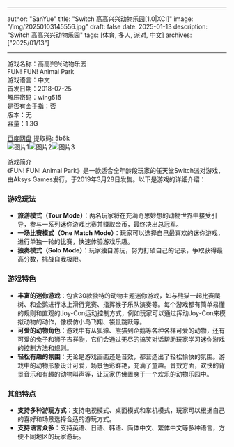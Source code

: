 
---
author: "SanYue"
title: "Switch 高高兴兴动物乐园[1.0|XCI]"
image: "/img/20250103145556.jpg"
draft: false
date: 2025-01-13
description: "Switch 高高兴兴动物乐园"
tags: [体育, 多人, 派对, 中文]
archives: ["2025/01/13"]

---

游戏名称：高高兴兴动物乐园   
FUN! FUN! Animal Park    
游戏语言：中文  
首发日期：2018-07-25  
解压密码：wing515  
是否有金手指：否  
版本：无   
容量：1.3G

[百度网盘](https://pan.baidu.com/s/1o2L6Sqi_GmAhaUYyAOc4Kw) 提取码: 5b6k  
![图片1](/img/538512.jpg)![图片2](/img/f3b650.jpg)![图片3](/img/2444b9.jpg)  

游戏简介  
《FUN! FUN! Animal Park》是一款适合全年龄段玩家的任天堂Switch派对游戏，由Aksys Games发行，于2019年3月28日发售。以下是游戏的详细介绍：

### 游戏玩法
- **旅游模式（Tour Mode）**：两名玩家将在充满奇思妙想的动物世界中接受引导，参与一系列迷你游戏比赛并赚取金币，最终决出总冠军。
- **一场比赛模式（One Match Mode）**：玩家可以选择自己最喜欢的迷你游戏，进行单独一轮的比赛，快速体验游戏乐趣。
- **独奏模式（Solo Mode）**：玩家独自游玩，努力打破自己的记录，争取获得最高分数，挑战自我极限。

### 游戏特色
- **丰富的迷你游戏**：包含30款独特的动物主题迷你游戏，如与熊猫一起比赛爬树、和企鹅进行冰上滑行竞赛、指挥猴子乐队演奏等。每个游戏都有简单易懂的规则和直观的Joy-Con运动控制方式，例如玩家可以通过挥动Joy-Con来模拟动物的动作，像模仿小鸟飞翔、袋鼠跳跃等。
- **可爱的动物角色**：游戏中有从狐獴、熊猫到企鹅等各种各样可爱的动物，还有可爱的兔子和狮子吉祥物，它们会通过无尽的搞笑对话帮助玩家学习迷你游戏的控制方法和规则。
- **轻松有趣的氛围**：无论是游戏画面还是音效，都营造出了轻松愉快的氛围。游戏中的动物形象设计可爱，场景色彩鲜艳，充满了童趣。音效方面，欢快的背景音乐和有趣的动物叫声等，让玩家仿佛置身于一个欢乐的动物乐园中。

### 其他特点
- **支持多种游玩方式**：支持电视模式、桌面模式和掌机模式，玩家可以根据自己的喜好和场景选择合适的游玩方式。
- **支持语言众多**：支持英语、日语、韩语、简体中文、繁体中文等多种语言，方便不同地区的玩家游玩。
